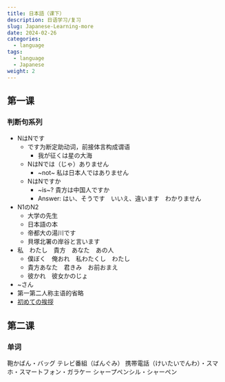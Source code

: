 ```yaml
---
title: 日本語（课下）
description: 日语学习/复习
slug: Japanese-Learning-more
date: 2024-02-26
categories:
  - language
tags:
  - language
  - Japanese
weight: 2
---
```

## 第一课
### 判断句系列
- NはNです
	- です为断定助动词，前接体言构成谓语
		- 我が征くは星の大海
	- NはNでは（じゃ）ありません
		- ~not~ 私は日本人ではありません
	-  NはNですか
		- ~is~? 貴方は中国人ですか
		- Answer: はい、そうです　いいえ、違います　わかりません
- N1のN2
	- 大学の先生
	- 日本語の本
	- 帝都大の湯川です
	- 貝塚北署の岸谷と言います
- 私　わたし　貴方　あなた　あの人
	- 僕ぼく　俺おれ　私わたくし　わたし　
	- 貴方あなた　君きみ　お前おまえ
	- 彼かれ　彼女かのじょ
- ~さん
- 第一第二人称主语的省略
- [初めての挨拶](https://www.erin.jpf.go.jp/jp/lesson/01/basic/)

## 第二课
### 单词
鞄かばん・バッグ
テレビ番組（ばんぐみ）
携帯電話（けいたいでんわ）・スマホ・スマートフォン・ガラケー
シャープペンシル・シャーペン


